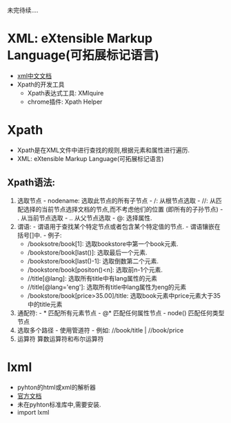 未完待续....
# XML: eXtensible Markup Language(可拓展标记语言)
- [xml中文文档](http://www.w3school.com.cn/xml/index.asp)
- Xpath的开发工具
  - Xpath表达式工具: XMlquire
  - chrome插件: Xpath Helper
# Xpath
  - Xpath是在XML文件中进行查找的规则,根据元素和属性进行遍历.
  - XML: eXtensible Markup Language(可拓展标记语言)
  ## Xpath语法:
  1. 选取节点
    - nodename: 选取此节点的所有子节点
    - /: 从根节点选取
    - //: 从匹配选择的当前节点选择文档的节点,而不考虑他们的位置 (即所有的子孙节点)
    - . 从当前节点选取
    - .. 从父节点选取
    - @: 选择属性.
  2. 谓语:
    - 谓语用于查找某个特定节点或者包含某个特定值的节点.
    - 谓语镶嵌在括号[]中.
    - 例子:
      - /booksotre/book[1]: 选取bookstore中第一个book元素.
      - /bookstore/book[last()]: 选取最后一个元素.
      - /bookstore/book[last()-1]: 选取倒数第二个元素.
      - /bookstore/book[positon()<n]: 选取前n-1个元素.
      - //title[@lang]: 选取所有title中有lang属性的元素
      - //title[@lang='eng']: 选取所有title中lang属性为eng的元素
      - /bookstore/book[price>35.00]/title: 选取book元素中price元素大于35中的title元素
  3. 通配符:
    - * 匹配所有元素节点
    - @* 匹配任何属性节点
    - node() 匹配任何类型节点
  4. 选取多个路径
    - 使用管道符
    - 例如: //book/title | //book/price
  5. 运算符 算数运算符和布尔运算符
# lxml
- pyhton的html或xml的解析器
- [官方文档](https://lxml.de/)
- 未在pyhton标准库中,需要安装.
- import lxml
